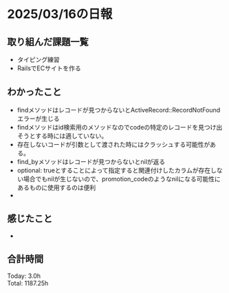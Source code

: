 # 2025/03/16の日報
## 取り組んだ課題一覧
* タイピング練習
*  RailsでECサイトを作る
## わかったこと
*  findメソッドはレコードが見つからないとActiveRecord::RecordNotFoundエラーが生じる
  *  findメソッドはid検索用のメソッドなのでcodeの特定のレコードを見つけ出そうとする時には適していない。
  *  存在しないコードが引数として渡された時にはクラッシュする可能性がある。  
*  find_byメソッドはレコードが見つからないとnilが返る  
*  optional: trueとすることによって指定すると関連付けしたカラムが存在しない場合でもnilが生じないので、promotion_codeのようなnilになる可能性にあるものに使用するのは便利
*  
## 感じたこと
* 
## 合計時間 
Today: 3.0h<br>
Total: 1187.25h

